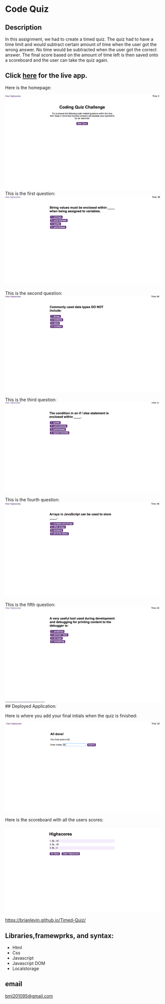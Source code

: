 


 # Code Quiz
 
  ## Description
In this assignment, we had to create a timed quiz. The quiz had to have a time limit and would subtract certain amount of time  when the user got the wrong answer. No time would be subtracted when the user got the correct answer. The  final score based on the amount of time left is then saved onto a scoreboard  and the user can take the quiz again.
 
  ## Click [here](https://brianlevin.github.io/Timed-Quiz/) for the live app.  
  
Here is the homepage:

![Home Screenshot](images/homepage.png)
This is the first question:
![Question1 Screenshot](images/q1.png)

This is the second question:
![Question2 Screenshot](images/q2.png)

This is the third question:
![Question3 Screenshot](images/q3.png)

This is the fourth question:
![Question4 Screenshot](images/q4.png)

This is the fifth question:
![Question5 Screenshot](images/q5.png)## Deployed Application:

Here is where you add your final intials when the quiz is finished:

![Done Screenshot](images/submit.png)

Here is the scoreboard with all the users scores:

![Highscore Screenshot](images/highscore.png)

https://brianlevin.github.io/Timed-Quiz/

## Libraries,framewprks, and syntax:

- Html
 - Css
 - Javascript
 - Javascript DOM
 - Localstorage

## email
bml201095@gmail.com





